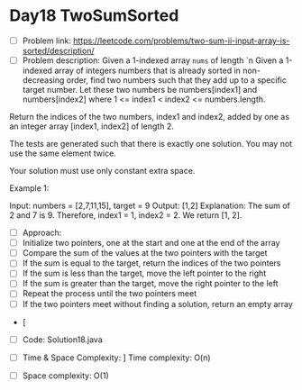 # Day18 TwoSumSorted

- [ ] Problem link: https://leetcode.com/problems/two-sum-ii-input-array-is-sorted/description/
- [ ] Problem description: Given a 1-indexed array `nums` of length `n
Given a 1-indexed array of integers numbers that is already sorted in non-decreasing order, find two numbers such that they add up to a specific target number. Let these two numbers be numbers[index1] and numbers[index2] where 1 <= index1 < index2 <= numbers.length.

Return the indices of the two numbers, index1 and index2, added by one as an integer array [index1, index2] of length 2.

The tests are generated such that there is exactly one solution. You may not use the same element twice.

Your solution must use only constant extra space.

 

Example 1:

Input: numbers = [2,7,11,15], target = 9
Output: [1,2]
Explanation: The sum of 2 and 7 is 9. Therefore, index1 = 1, index2 = 2. We return [1, 2].

- [ ] Approach:
- [ ] Initialize two pointers, one at the start and one at the end of the array
- [ ] Compare the sum of the values at the two pointers with the target
- [ ] If the sum is equal to the target, return the indices of the two pointers
- [ ] If the sum is less than the target, move the left pointer to the right
- [ ] If the sum is greater than the target, move the right pointer to the left
- [ ] Repeat the process until the two pointers meet
- [ ] If the two pointers meet without finding a solution, return an empty array
- [ 
- [ ] Code:
Solution18.java

- [ ] Time & Space Complexity:
] Time complexity: O(n)
- [ ] Space complexity: O(1)
